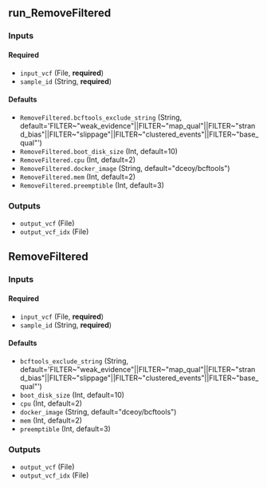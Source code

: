 
## run_RemoveFiltered

### Inputs

#### Required

  * `input_vcf` (File, **required**)
  * `sample_id` (String, **required**)

#### Defaults

  * `RemoveFiltered.bcftools_exclude_string` (String, default='FILTER~"weak_evidence"||FILTER~"map_qual"||FILTER~"strand_bias"||FILTER~"slippage"||FILTER~"clustered_events"||FILTER~"base_qual"')
  * `RemoveFiltered.boot_disk_size` (Int, default=10)
  * `RemoveFiltered.cpu` (Int, default=2)
  * `RemoveFiltered.docker_image` (String, default="dceoy/bcftools")
  * `RemoveFiltered.mem` (Int, default=2)
  * `RemoveFiltered.preemptible` (Int, default=3)

### Outputs

  * `output_vcf` (File)
  * `output_vcf_idx` (File)

## RemoveFiltered

### Inputs

#### Required

  * `input_vcf` (File, **required**)
  * `sample_id` (String, **required**)

#### Defaults

  * `bcftools_exclude_string` (String, default='FILTER~"weak_evidence"||FILTER~"map_qual"||FILTER~"strand_bias"||FILTER~"slippage"||FILTER~"clustered_events"||FILTER~"base_qual"')
  * `boot_disk_size` (Int, default=10)
  * `cpu` (Int, default=2)
  * `docker_image` (String, default="dceoy/bcftools")
  * `mem` (Int, default=2)
  * `preemptible` (Int, default=3)

### Outputs

  * `output_vcf` (File)
  * `output_vcf_idx` (File)
